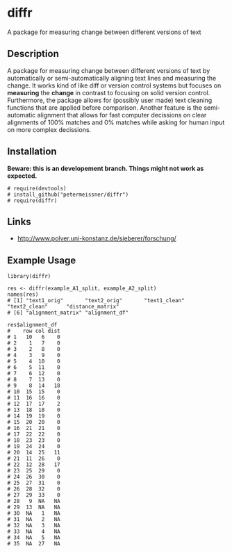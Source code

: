 # diffr 
A package for measuring change between different versions of text

## Description


A package for measuring change between different versions of text by automatically
or semi-automatically aligning text lines and measuring the change. It works kind of like diff
or version control systems but focuses on **measuring** the **change** in contrast to focusing on
solid version control. Furthermore, the package allows for (possibly user made) text cleaning
functions that are applied before comparison. Another feature is the semi-automatic alignment
that allows for fast computer decissions on clear alignments of 100% matches and 0% matches
while asking for human input on more complex decissions.
  

## Installation

**Beware: this is an developement branch. Things might not work as expected.**

    # require(devtools)
    # install_github("petermeissner/diffr")
    # require(diffr)

    
## Links

- http://www.polver.uni-konstanz.de/sieberer/forschung/


## Example Usage

    library(diffr)

    res <- diffr(example_A1_split, example_A2_split)
    names(res)
    # [1] "text1_orig"       "text2_orig"       "text1_clean"      "text2_clean"      "distance_matrix" 
    # [6] "alignment_matrix" "alignment_df"
    
    res$alignment_df
    #    row col dist
    # 1   10   6    0
    # 2    1   7    0
    # 3    2   8    0
    # 4    3   9    0
    # 5    4  10    0
    # 6    5  11    0
    # 7    6  12    0
    # 8    7  13    0
    # 9    8  14   18
    # 10  15  15    0
    # 11  16  16    0
    # 12  17  17    2
    # 13  18  18    0
    # 14  19  19    0
    # 15  20  20    0
    # 16  21  21    0
    # 17  22  22    0
    # 18  23  23    0
    # 19  24  24    0
    # 20  14  25   11
    # 21  11  26    0
    # 22  12  28   17
    # 23  25  29    0
    # 24  26  30    0
    # 25  27  31    0
    # 26  28  32    0
    # 27  29  33    0
    # 28   9  NA   NA
    # 29  13  NA   NA
    # 30  NA   1   NA
    # 31  NA   2   NA
    # 32  NA   3   NA
    # 33  NA   4   NA
    # 34  NA   5   NA
    # 35  NA  27   NA
    
    
    
    
    
    
    
    
    
    
    
    
    
